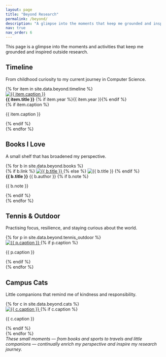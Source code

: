 ```yaml
---
layout: page
title: "Beyond Research"
permalink: /beyond/
description: "A glimpse into the moments that keep me grounded and inspired outside research."
nav: true
nav_order: 6
---
```


<div class="mb-4">
  <p class="lead">
    This page is a glimpse into the moments and activities that keep me grounded and inspired outside research.
  </p>
</div>

<!-- ===== Timeline (childhood -> now) ===== -->
<h2 id="timeline" class="mt-5">Timeline</h2>
<p class="text-muted">From childhood curiosity to my current journey in Computer Science.</p>

<div class="row row-cols-1 row-cols-sm-2 row-cols-md-3 row-cols-lg-4 g-3">
  {% for item in site.data.beyond.timeline %}
  <div class="col">
    <div class="card h-100 shadow-sm br-card">
      <a href="{{ item.src | relative_url }}" class="glightbox" data-gallery="timeline" data-title="{{ item.caption }}">
        <img class="card-img-top" src="{{ item.src | relative_url }}" alt="{{ item.caption }}">
      </a>
      <div class="card-body">
        <div class="d-flex justify-content-between align-items-center">
          <strong>{{ item.title }}</strong>
          {% if item.year %}<span class="badge bg-secondary">{{ item.year }}</span>{% endif %}
        </div>
        {% if item.caption %}
        <p class="card-text small mt-2">{{ item.caption }}</p>
        {% endif %}
      </div>
    </div>
  </div>
  {% endfor %}
</div>

<!-- ===== Books I Love ===== -->
<h2 id="books" class="mt-5">Books I Love</h2>
<p class="text-muted">A small shelf that has broadened my perspective.</p>

<div class="row row-cols-2 row-cols-sm-3 row-cols-md-4 row-cols-lg-5 g-3">
  {% for b in site.data.beyond.books %}
  <div class="col">
    <div class="card h-100 shadow-sm br-card">
      {% if b.link %}
      <a href="{{ b.link }}" target="_blank" rel="noopener">
        <img class="card-img-top" src="{{ b.cover | relative_url }}" alt="{{ b.title }}">
      </a>
      {% else %}
      <img class="card-img-top" src="{{ b.cover | relative_url }}" alt="{{ b.title }}">
      {% endif %}
      <div class="card-body">
        <strong class="d-block">{{ b.title }}</strong>
        <span class="text-muted small">{{ b.author }}</span>
        {% if b.note %}
        <p class="card-text small mt-2">{{ b.note }}</p>
        {% endif %}
      </div>
    </div>
  </div>
  {% endfor %}
</div>

<!-- ===== Tennis & Outdoor ===== -->
<h2 id="tennis-outdoor" class="mt-5">Tennis & Outdoor</h2>
<p class="text-muted">Practising focus, resilience, and staying curious about the world.</p>

<div class="row row-cols-1 row-cols-sm-2 row-cols-md-3 g-3">
  {% for p in site.data.beyond.tennis_outdoor %}
  <div class="col">
    <div class="card h-100 shadow-sm br-card">
      <a href="{{ p.src | relative_url }}" class="glightbox" data-gallery="tennis_outdoor" data-title="{{ p.caption }}">
        <img class="card-img-top" src="{{ p.src | relative_url }}" alt="{{ p.caption }}">
      </a>
      {% if p.caption %}
      <div class="card-body">
        <p class="card-text small">{{ p.caption }}</p>
      </div>
      {% endif %}
    </div>
  </div>
  {% endfor %}
</div>

<!-- ===== Campus Cats ===== -->
<h2 id="campus-cats" class="mt-5">Campus Cats</h2>
<p class="text-muted">Little companions that remind me of kindness and responsibility.</p>

<div class="row row-cols-1 row-cols-sm-2 row-cols-md-3 g-3">
  {% for c in site.data.beyond.cats %}
  <div class="col">
    <div class="card h-100 shadow-sm br-card">
      <a href="{{ c.src | relative_url }}" class="glightbox" data-gallery="cats" data-title="{{ c.caption }}">
        <img class="card-img-top" src="{{ c.src | relative_url }}" alt="{{ c.caption }}">
      </a>
      {% if c.caption %}
      <div class="card-body">
        <p class="card-text small">{{ c.caption }}</p>
      </div>
      {% endif %}
    </div>
  </div>
  {% endfor %}
</div>

<!-- ===== Closing ===== -->
<div class="mt-5">
  <em>These small moments — from books and sports to travels and little companions — continually enrich my perspective and inspire my research journey.</em>
</div>

